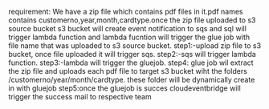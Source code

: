 requirement: We have a zip file which contains pdf files in it.pdf names contains customerno,year,month,cardtype.once the zip file uploaded to s3 source bucket s3 bucket will create event notification to sqs and sql will trigger lambda function and lambda fucntion will trigger the glue job with file name that was uploaded to s3 source bucket.
step1:-upload zip file to s3 bucket, once file uploaded it will trigger sqs.
step2:-sqs will trigger lambda function.
step3:-lambda will trigger the gluejob.
step4: glue job wil extract the zip file and uploads each pdf file to target s3 bucket wiht the folders /customerno/year/month/cardtype. these folder will be dynamically create in with gluejob
step5:once the gluejob is succes cloudeventbridge will trigger the success mail to respective team
